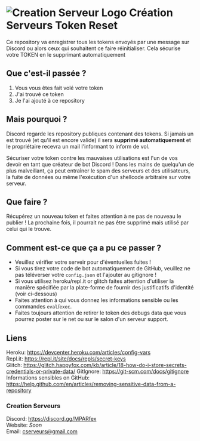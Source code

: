 # ![Creation Serveur Logo](https://i.imgur.com/XnmWmaA.png) Création Serveurs **Token Reset**
Ce repository va enregistrer tous les tokens envoyés par une message sur Discord ou alors ceux qui souhaitent ce faire réinitialiser. Cela sécurise votre TOKEN en le supprimant automatiquement

## Que c'est-il passée ?

1) Vous vous êtes fait volé votre token
2) J'ai trouvé ce token
3) Je l'ai ajouté à ce repository

## Mais pourquoi ?

Discord regarde les repository publiques contenant des tokens.
Si jamais un est trouvé (et qu'il est encore valide) il sera **supprimé automatiquement** et le propriétaire recevra un mail l'informant to inform de vol.

Sécuriser votre token contre les mauvaises utilisations est l'un de vos devoir en tant que créateur de bot Discord !
Dans les mains de quelqu'un de plus malveillant, ça peut entraîner le spam des serveurs et des utilisateurs, la fuite de données ou même l'exécution d'un shellcode arbitraire sur votre serveur.

## Que faire ?
Récupérez un nouveau token et faites attention à ne pas de nouveau le publier !
La prochaine fois, il pourrait ne pas être supprimé mais utilisé par celui qui le trouve.

## Comment est-ce que ça a pu ce passer ?
- Veuillez vérifier votre serveir pour d'éventuelles fuites !
- Si vous tirez votre code de bot automatiquement de GitHub, veuillez ne pas téléverser votre `config.json` et l'ajouter au gitignore !
- Si vous utilisez heroku/repl.it or glitch faites attention d'utiliser la manière spécifiée par la plate-forme de fournir des justificatifs d'identité (voir ci-dessous)
- Faites attention à qui vous donnez les informations sensible ou les commandes `eval`/`exec`.
- Faites toujours attention de retirer le token des debugs data que vous pourrez poster sur le net ou sur le salon d'un serveur support.

## Liens
Heroku: https://devcenter.heroku.com/articles/config-vars  
Repl.it: https://repl.it/site/docs/repls/secret-keys  
Glitch: https://glitch.happyfox.com/kb/article/18-how-do-i-store-secrets-credentials-or-private-data/
GitIgnore: https://git-scm.com/docs/gitignore  
Informations sensibles on GitHub: https://help.github.com/en/articles/removing-sensitive-data-from-a-repository  

### Creation Serveurs
Discord: https://discord.gg/MPARfex  
Website: *Soon*  
Email: [cserveurs@gmail.com](mailto:cserveurs@gmail.com)  
